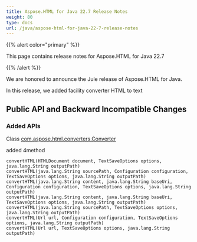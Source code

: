 ```yaml
---
title: Aspose.HTML for Java 22.7 Release Notes
weight: 80
type: docs
url: /java/aspose-html-for-java-22-7-release-notes
---
```

{{% alert color="primary" %}}

This page contains release notes for 
Aspose.HTML for Java 22.7

{{% /alert %}}

We are honored to announce the Jule release of Aspose.HTML for Java.

In this release, we added facility converter HTML to text

## **Public API and Backward Incompatible Changes**

### **Added APIs**

Class [com.aspose.html.converters.Converter](https://reference.aspose.com/html/java/com.aspose.html.converters/Converter#convertHTML-com.aspose.HTMLDocument-com.aspose.saving.TextSaveOptions-java.lang.String-)

added 4method



```
convertHTML(HTMLDocument document, TextSaveOptions options, java.lang.String outputPath)
convertHTML(java.lang.String sourcePath, Configuration configuration, TextSaveOptions options, java.lang.String outputPath)
convertHTML(java.lang.String content, java.lang.String baseUri, Configuration configuration, TextSaveOptions options, java.lang.String outputPath)
convertHTML(java.lang.String content, java.lang.String baseUri, TextSaveOptions options, java.lang.String outputPath)
convertHTML(java.lang.String sourcePath, TextSaveOptions options, java.lang.String outputPath)
convertHTML(Url url, Configuration configuration, TextSaveOptions options, java.lang.String outputPath)
convertHTML(Url url, TextSaveOptions options, java.lang.String outputPath)
```
